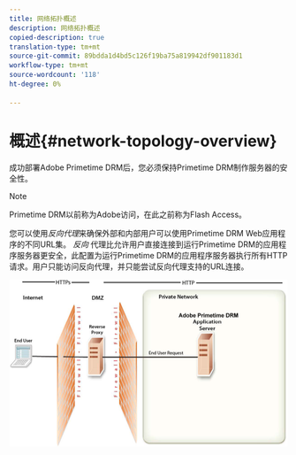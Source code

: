 ```yaml
---
title: 网络拓扑概述
description: 网络拓扑概述
copied-description: true
translation-type: tm+mt
source-git-commit: 89bdda1d4bd5c126f19ba75a819942df901183d1
workflow-type: tm+mt
source-wordcount: '118'
ht-degree: 0%

---
```



# 概述{#network-topology-overview}

成功部署Adobe Primetime DRM后，您必须保持Primetime DRM制作服务器的安全性。

>[!NOTE]
>
>Primetime DRM以前称为Adobe访问，在此之前称为Flash Access。

您可以使用&#x200B;*反向代理*&#x200B;来确保外部和内部用户可以使用Primetime DRM Web应用程序的不同URL集。 *反向* 代理比允许用户直接连接到运行Primetime DRM的应用程序服务器更安全，此配置为运行Primetime DRM的应用程序服务器执行所有HTTP请求。用户只能访问反向代理，并只能尝试反向代理支持的URL连接。

<!--<a id="fig_8083A8C794B646CD87985EC891B60663"></a>-->

![](assets/AdobeAccess_4_SecureDeployment.png)